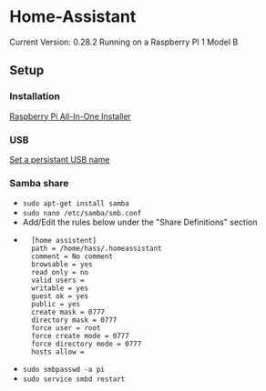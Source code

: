 # Home-Assistant
Current Version: 0.28.2
Running on a Raspberry PI 1 Model B

## Setup
### Installation
[Raspberry Pi All-In-One Installer](https://home-assistant.io/getting-started/installation-raspberry-pi-all-in-one/)

### USB
[Set a persistant USB name](http://www.domoticz.com/wiki/PersistentUSBDevices)

### Samba share
* ```sudo apt-get install samba```
* ```sudo nano /etc/samba/smb.conf```
* Add/Edit the rules below under the "Share Definitions" section
* ```
    [home assistent]
    path = /home/hass/.homeassistant
    comment = No comment
    browsable = yes
    read only = no
    valid users =
    writable = yes
    guest ok = yes
    public = yes
    create mask = 0777
    directory mask = 0777
    force user = root
    force create mode = 0777
    force directory mode = 0777
    hosts allow =
    ```
* ```sudo smbpasswd -a pi```
* ```sudo service smbd restart```
